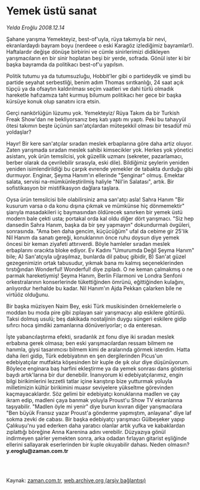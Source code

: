 # Yemek üstü sanat

*Yelda Eroğlu 2008.12.14*

<td class="columnist-detail">
<p>Şahane yarışma Yemekteyiz, best-of'uyla, rüya takımıyla bir nevi, ekranlardaydı bayram boyu (nerdeee o eski Karagöz izlediğimiz bayramlar!). Haftalardır değişe dönüşe birbirini ve cümle sinirlerimizi didikleyen yarışmacıların en bir sinir hoplatan beşi bir yerde, sofrada. Gönül ister ki bir başka bayramda da politikacı best-of'u yapılsın.</p>
<p>
<div id="haberMetinDiv">
<p> Politik tutumu ya da tutumsuzluğu, Hobbit'ler gibi o partideydik ve şimdi bu partide seyahat serbestliği, benim adım Thomas sırıtkanlığı, 24 saat açık tüpçü ya da ofsaytın kaldırılması seçim vaatleri ve dahi türlü olmadık hareketle hafızamıza taht kurmuş bilumum politikacı her gece bir başka kürsüye konuk olup sanatını icra etsin.
<p>Gerçi nankörlüğün lüzumu yok. Yemekteyiz/ Rüya Takım da bir Turkish Freak Show'dan ne bekliyorsanız beş katı yaptı mı yaptı. Peki bu tahayyül ötesi takımın beşte üçünün san'atçılardan müteşekkil olması bir tesadüf mü yoldaşlar?
<p>Hayır! Bir kere san'atçılar sıradan meslek erbaplarına göre daha artiz oluyor. Zaten yarışmada sıradan meslek sahibi kimsecikler yok. Herkes yok yönetici asistanı, yok ürün temsilcisi, yok güzellik uzmanı (sekreter, pazarlamacı, berber olarak da çevrilebilir sırasıyla, eski dile). Bildiğimiz şeylerin yeniden yeniden isimlendirildiği bu çarpık evrende yemekler de tabakta durduğu gibi durmuyor. Enginar, Şeyma Hanım'ın ellerinde "Şenginar" olmuş. Emektar salata, servisi na-mümkünleştirilmiş haliyle "Nil'in Salatası", artık. Bir sofistikasyon bir mistifikasyon dağlara taşlara.
<p>Oysa ürün temsilcisi bile olabilirsiniz ama san'atçı asla! Sahra Hanım "Bir kusurum varsa o da konu dışına çıkmak ve mümkünse hiç dönmemektir" şiarıyla masadakileri iç baymasından öldürecek sanırken bir yemek üstü modern bale çekti usta; portakal orda kal oldu diğer dört yarışmacı. "Siz hep dansedin Sahra Hanım, başka da bir şey yapmayın" dokundurmalı övgüleri, sonrasında. "Ama ben daha gencim, küçücüğüm" ufal da cebime gir 25'lik Nil Hanım da sanatı gereği, konuklarının önce ruhu doysun diye yemek öncesi bir keman ziyafeti attırıverdi. Böyle hamleler sıradan meslek erbaplarını oracıkta bloke ediyor. Ev Kadını "Umurumda Değil Şeyma Hanım" bile; A) San'atçıyla uğraşılmaz, bunlarda dil pabuç gibidir, B) San'at güzel gezegenimizin ortak tabusudur, yıkmak bana mı kalmış seçeneklerinden tırstığından Wonderful! Wonderful! diye zıpladı. O ne keman çalmakmış o ne parmak hareketiymiş! Şeyma Hanım, Berlin Filarmoni ve Londra Senfoni orkestralarının konserlerinde tükettiğinden ömrünü, eğittiğinden kulağını, anlıyordur herhalde bu kadar. Nil Hanım'ın Ajda Pekkan çalarken bile ne virtüöz olduğunu.
<p>Bir başka müzisyen Naim Bey, eski Türk musikisinden örneklemelerle o moddan bu moda pire gibi zıplayan sair yarışmacıyı alıp eskilere götürdü. Taksi dolmuş usulü; beş dakikada nostaljinin duygu süngeri eskilere gidip sıfırcı hoca şimdiki zamanlarına dönüveriyorlar; o da enteresan.
<p>İşte yabancılaştırma efekti, sıradanlık zıt fonu diye iki sıradan meslek erbabına gerek olmasa; ben eski yarışmacılardan ressam bilmem ne hanımla, giysi tasarımcısı bilmem kimi de aralarında görmek isterdim. Hatta daha ileri gidip, Türk edebiyatının en şen dergilerinden Picus'un edebiyatçılar mutfakta köşesinden bir kuple de şık olur diye düşünüyorum. Böylece enginara baş harfini ekleştirme ya da yemek sonrası dans gösterisi baydı artık'larına bir dur denebilir. İnanıyorum ki edebiyatçılarımız, engin bilgi birikimlerini lezzetli tatlar içine karıştırıp bize yutturmak yoluyla milletimizin kültür birikimini muasır seviyelere yükseltme görevinden kaçmayacaklardır. Söz gelimi bir edebiyatçı konuklarına madlen ve çay ikram edip, madleni çaya banmak yoluyla Proust'u Show TV ekranlarına taşıyabilir. "Madlen öyle mi yenir" diye burun kıvıran diğer yarışmacılara "Ben büyük Fransız yazar Proust'a gönderme yapmıştım, anlayana" diye laf sokma zevki de cabası. Bir başka edebiyatçı yarışmacı Gülbeşeker yapıp Çalıkuşu'nu yad ederken daha yaratıcı olanlar artık yufka ve kabaklardan zıplattığı böreğine Anna Karenina adını verebilir. Düzyazıya gönül indirmeyen şairler yemekten sonra, arka odadan fırlayan gitarist eşliğinde ellerini sallayarak eserlerinden bir kuple okuyabilir dahası. Neden olmasın?<b> y.eroglu@zaman.com.tr</b></p></p></p></p></p></p></div>
</p>


<p><br>
		 </br></p></td>

Kaynak: [zaman.com.tr](http://zaman.com.tr/yazar.do?yazino=769930), [web.archive.org (arşiv bağlantısı)](http://web.archive.org/web/20111010033841/http://www.zaman.com.tr:80/yazar.do?yazino=769930)
